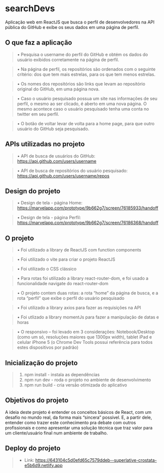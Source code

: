# searchDevs

Aplicação web em ReactJS que busca o perfil de desenvolvedores na API pública do GitHub e exibe os seus dados em uma página de perfil.


## O que faz a aplicação
> •	Pesquisa o username do perfil do GitHub e obtém os dados do usuário exibidos corretamente na página de perfil.  

> •	Na página de perfil, os repositórios são ordenados com o seguinte critério: dos que tem mais estrelas, para os que tem menos estrelas.  

> •	Os nomes dos repositórios são links que levam ao repositório original do GitHub, em uma página nova.  

> •	Caso o usuário pesquisado possua um site nas informações de seu perfil, o mesmo ao ser clicado, é aberto em uma nova página. O mesmo acontece caso o usuário pesquisado tenha uma conta no twitter em seu perfil.  

> •	O botão de voltar levar de volta para a home page, para que outro usuário do GitHub seja pesquisado.  


## APIs utilizadas no projeto

> •	API de busca de usuários do GitHub: https://api.github.com/users/username

> •	API de busca de repositórios do usuário pesquisado: https://api.github.com/users/username/repos

## Design do projeto

> •	Design de tela - página Home: https://marvelapp.com/prototype/9b662g7/screen/76185933/handoff

> •	Design de tela - página Perfil: https://marvelapp.com/prototype/9b662g7/screen/76186368/handoff


## O projeto

> •	Foi utilizado a library de ReactJS com function components

> •	Foi utilizado o vite para criar o projeto ReactJS

> •	Foi utilizado o CSS clássico 

> •	Para rotas foi utilizado a library react-router-dom, e foi usado a funcionalidade  navigate do react-router-dom 

> •	O projeto contem duas rotas: a rota “home” da página de busca, e a rota “perfil” que exibe o perfil do usuário pesquisado

> • Foi utilizado a library axios para fazer as requisições na API 

> • Foi utlizado a library momentJs para fazer a manipulação de datas e horas

> •	O responsivo – foi levado em 3 considerações: Notebook/Desktop (como um só, resoluções maiores que 1300px width), tablet iPad e celular iPhone 5 (o Chrome Dev Tools possui referência para todos estes dispositivos por padrão)


## Inicialização do projeto
> 1. npm install - instala as dependências
> 2. npm run dev - roda o projeto no ambiente de desenvolvimento
> 3. npm run build - cria versão otimizada do aplicativo


## Objetivos do projeto

A ideia deste projeto é entender os conceitos básicos de React, com um desafio no mundo real, da forma mais “sincera” possível. E, a partir dele, entender como trazer este conhecimento pra debate com outros profissionais e como apresentar uma solução técnica que traz valor para um cliente/usuário final num ambiente de trabalho. 

## Deploy do projeto 
> - Link: https://643104c5d0efd65c7579ddeb--superlative-crostata-e5b6d9.netlify.app


